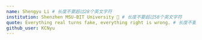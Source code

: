 ```yaml
---
name: Shengyu Li # 长度不要超过28个英文字符
institution: Shenzhen MSU-BIT University 🚩 # 长度不要超过58个英文字符
quote: Everything real turns fake, everything right is wrong. # 长度不要超过100个英文字符，避免使用引号(")以保证格式保持不变。
github_user: KCNyu
---
```

